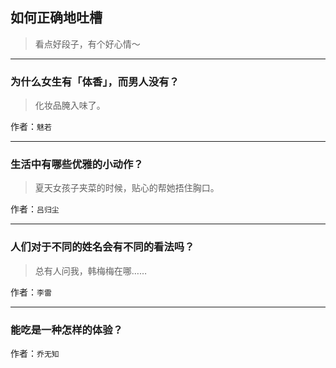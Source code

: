## 如何正确地吐槽

> 看点好段子，有个好心情～


 
---

### 为什么女生有「体香」，而男人没有？

> 化妆品腌入味了。


作者：`魅若`

---

### 生活中有哪些优雅的小动作？

> 夏天女孩子夹菜的时候，贴心的帮她捂住胸口。


作者：`吕归尘`

---

### 人们对于不同的姓名会有不同的看法吗？

> 总有人问我，韩梅梅在哪……


作者：`李雷`

---

### 能吃是一种怎样的体验？

> 


作者：`乔无知`